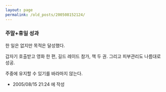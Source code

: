 ```yaml
---
layout: page
permalink: /old_posts/200508152124/
---
```


### 주말+휴일 성과

한 일은 없지만 목적은 달성했다.

갑자기 호출받고 영화 한 편, 길드 레이드 참가, 책 두 권.
그리고 피부관리도 나름대로 성공.

주중에 유지할 수 있기를 바라마지 않는다.






- 2005/08/15 21:24 에 작성